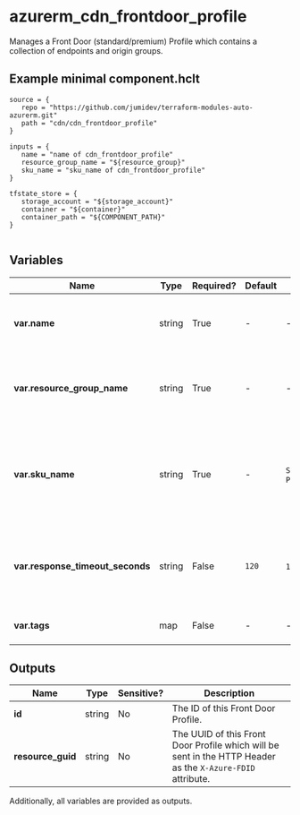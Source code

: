 # azurerm_cdn_frontdoor_profile

Manages a Front Door (standard/premium) Profile which contains a collection of endpoints and origin groups.

## Example minimal component.hclt

```hcl
source = {
   repo = "https://github.com/jumidev/terraform-modules-auto-azurerm.git" 
   path = "cdn/cdn_frontdoor_profile" 
}

inputs = {
   name = "name of cdn_frontdoor_profile" 
   resource_group_name = "${resource_group}" 
   sku_name = "sku_name of cdn_frontdoor_profile" 
}

tfstate_store = {
   storage_account = "${storage_account}" 
   container = "${container}" 
   container_path = "${COMPONENT_PATH}" 
}


```

## Variables

| Name | Type | Required? |  Default  |  possible values |  Description |
| ---- | ---- | --------- |  ----------- | ----------- | ----------- |
| **var.name** | string | True | -  |  -  |  Specifies the name of the Front Door Profile. Changing this forces a new resource to be created. | 
| **var.resource_group_name** | string | True | -  |  -  |  The name of the Resource Group where this Front Door Profile should exist. Changing this forces a new resource to be created. | 
| **var.sku_name** | string | True | -  |  `Standard_AzureFrontDoor`, `Premium_AzureFrontDoor`  |  Specifies the SKU for this Front Door Profile. Possible values include `Standard_AzureFrontDoor` and `Premium_AzureFrontDoor`. Changing this forces a new resource to be created. | 
| **var.response_timeout_seconds** | string | False | `120`  |  `16`, `240`  |  Specifies the maximum response timeout in seconds. Possible values are between `16` and `240` seconds (inclusive). Defaults to `120` seconds. | 
| **var.tags** | map | False | -  |  -  |  Specifies a mapping of tags to assign to the resource. | 



## Outputs

| Name | Type | Sensitive? | Description |
| ---- | ---- | --------- | --------- |
| **id** | string | No  | The ID of this Front Door Profile. | 
| **resource_guid** | string | No  | The UUID of this Front Door Profile which will be sent in the HTTP Header as the `X-Azure-FDID` attribute. | 

Additionally, all variables are provided as outputs.
